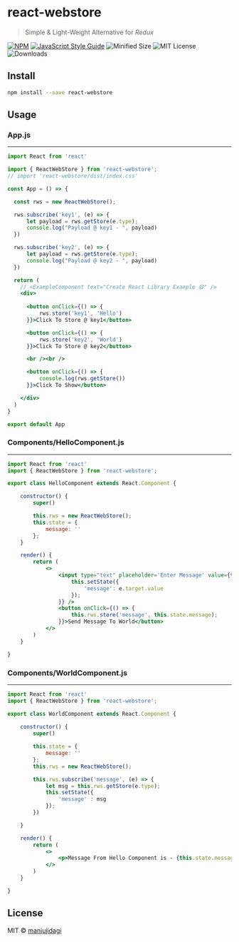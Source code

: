 # react-webstore

> Simple &amp; Light-Weight Alternative for _Redux_

[![NPM](https://img.shields.io/npm/v/react-webstore.svg)](https://www.npmjs.com/package/react-webstore) 
[![JavaScript Style Guide](https://img.shields.io/badge/code_style-standard-brightgreen.svg)](https://standardjs.com)
![Minified Size](https://img.shields.io/bundlephobia/min/react-webstore)
![MIT License](https://img.shields.io/npm/l/react-webstore)
![Downloads](https://img.shields.io/npm/dm/react-webstore)

## Install

```bash
npm install --save react-webstore
```

## Usage

### App.js
___
```jsx
import React from 'react'

import { ReactWebStore } from 'react-webstore';
// import 'react-webstore/dist/index.css'

const App = () => {

  const rws = new ReactWebStore();

  rws.subscribe('key1', (e) => {
      let payload = rws.getStore(e.type);
      console.log("Payload @ key1 - ", payload)
  })

  rws.subscribe('key2', (e) => {
      let payload = rws.getStore(e.type);
      console.log("Payload @ key2 - ", payload)
  })

  return (
    // <ExampleComponent text="Create React Library Example 😄" />
    <div>
      
      <button onClick={() => {
          rws.store('key1', 'Hello')
      }}>Click To Store @ key1</button>

      <button onClick={() => {
          rws.store('key2', 'World')
      }}>Click To Store @ key2</button>

      <br /><br />

      <button onClick={() => {
          console.log(rws.getStore())
      }}>Click To Show</button>

    </div>
  )
}

export default App
```

### Components/HelloComponent.js
___
```jsx
import React from 'react'
import { ReactWebStore } from 'react-webstore';

export class HelloComponent extends React.Component {

    constructor() {
        super()

        this.rws = new ReactWebStore();
        this.state = {
            message: ''
        };
    }

    render() {
        return (
            <>
                <input type="text" placeholder='Enter Message' value={this.state.message} onChange={(e) => {
                    this.setState({
                        'message': e.target.value
                    });
                }} />
                <button onClick={() => {
                    this.rws.store('message', this.state.message);
                }}>Send Message To World</button>
            </>
        )
    }

}
```

### Components/WorldComponent.js
___
```jsx
import React from 'react'
import { ReactWebStore } from 'react-webstore';

export class WorldComponent extends React.Component {
    
    constructor() {
        super()

        this.state = {
            message: ''
        };
        this.rws = new ReactWebStore();

        this.rws.subscribe('message', (e) => {
            let msg = this.rws.getStore(e.type);
            this.setState({
                'message' : msg
            });
        })

    }

    render() {
        return (
            <>
                <p>Message From Hello Component is - {this.state.message}</p>
            </>
        )
    }

}
```

## License

MIT © [manjujidagi](https://github.com/manjujidagi)

